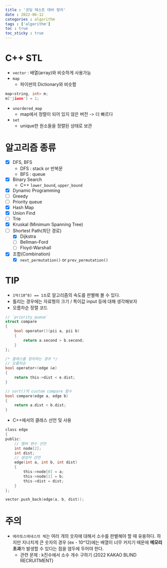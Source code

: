 ```yaml
---
title : '코딩 테스트 대비 정리'
date : 2022-06-12
categories : algorithm
tags : ['algorithm']
toc : true
toc_sticky : true
---
```

# C++ STL
- `vector` : 배열(array)와 비슷하게 사용가능
- `map`
  - 파이썬의 Dictionary와 비슷함
```c
map<string, int> m;
m['jiwon'] = 1;
```
- `unordered_map`
  - map에서 정렬이 되어 있지 않은 버전 -> 더 빠르다
- `set`
  - unique한 원소들을 정렬된 상태로 보관

# 알고리즘 종류
- [X] DFS, BFS
  - DFS : stack or 반복문
  - BFS : queue
- [X] Binary Search
  - C++ `lower_bound`, `upper_bound`
- [X] Dynamic Programming
- [ ] Greedy
- [ ] Priority queue
- [X] Hash Map
- [X] Union Find
- [ ] Trie
- [X] Kruskal (Minimum Spanning Tree)
- [ ] Shortest Path(최단 경로)
  - [X] Dijkstra
  - [ ] Bellman-Ford
  - [ ] Floyd-Warshall
- [X] 조합(Combination)
  - [X] `next_permutation()` or `prev_permutation()`

# TIP
- `1억(10^8) == 1초`로 알고리즘의 속도를 판별해 볼 수 있다.
- 틀리는 경우에는 자료형의 크기 / 특이값 input 등에 대해 생각해보자
- 오름차순 정렬 코드

```c
// `priority_queue`
struct compare
{
    bool operator()(pii a, pii b)
    {
        return a.second > b.second;
    }
};

/* 클래스를 정의하는 경우 */
// 오름차순
bool operator<(edge &e)
{
    return this->dist < e.dist;
}

// sort()의 custom compare 함수
bool compare(edge a, edge b)
{
    return a.dist < b.dist;
}
```

- C++에서의 클래스 선언 및 사용

```c
class edge
{
public:
    // 멤버 변수 선언
    int node[2];
    int dist;
    // 생성자 선언
    edge(int a, int b, int dist)
    {
        this->node[0] = a;
        this->node[1] = b;
        this->dist = dist;
    }
};

vector.push_back(edge(a, b, dist));

```

# 주의
- `에라토스테네스의 체`는 여러 개의 숫자에 대해서 소수를 판별해야 할 때 유용하다. 하지만 지나치게 큰 숫자의 경우 (ex - 10^12)에는 배열이 너무 커지기 때문에 **메모리 초과**가 발생할 수 있다는 점을 염두에 두어야 한다.
  - 관련 문제 : k진수에서 소수 개수 구하기 (2022 KAKAO BLIND RECRUITMENT)
